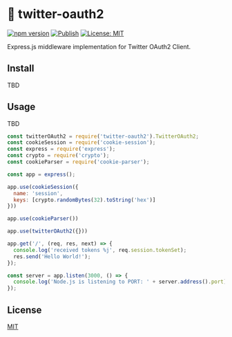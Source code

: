 # :baby_chick: twitter-oauth2
[![npm version](https://badge.fury.io/js/twitter-oauth2.svg)](https://badge.fury.io/js/twitter-oauth2)
[![Publish](https://github.com/kg0r0/twitter-oauth2/actions/workflows/npm.yml/badge.svg)](https://github.com/kg0r0/twitter-oauth2/actions/workflows/npm.yml)
[![License: MIT](https://img.shields.io/badge/License-MIT-yellow.svg)](https://opensource.org/licenses/MIT)

Express.js middleware implementation for Twitter OAuth2 Client.

## Install
TBD

## Usage
TBD
```js
const twitterOAuth2 = require('twitter-oauth2').TwitterOAuth2;
const cookieSession = require('cookie-session');
const express = require('express');
const crypto = require('crypto');
const cookieParser = require('cookie-parser');

const app = express();

app.use(cookieSession({
  name: 'session',
  keys: [crypto.randomBytes(32).toString('hex')]
}))

app.use(cookieParser())

app.use(twitterOAuth2({}))

app.get('/', (req, res, next) => {
  console.log('received tokens %j', req.session.tokenSet);
  res.send('Hello World!');
});

const server = app.listen(3000, () => {
  console.log('Node.js is listening to PORT: ' + server.address().port);
});
```

## License

[MIT](LICENSE)